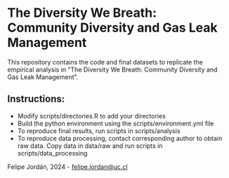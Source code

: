 # The Diversity We Breath: Community Diversity and Gas Leak Management

This repository contains the code and final datasets to replicate the empirical analysis in "The Diversity We Breath: Community Diversity and Gas Leak Management". 

## Instructions:
- Modify scripts/directories.R to add your directories
- Build the python environment using the scripts/environment.yml file
- To reproduce final results, run scripts in scripts/analysis
- To reproduce data processing, contact corresponding author to obtain raw data. Copy data in data/raw and run scripts in scripts/data_processing

Felipe Jordán, 2024 - felipe.jordan@uc.cl
